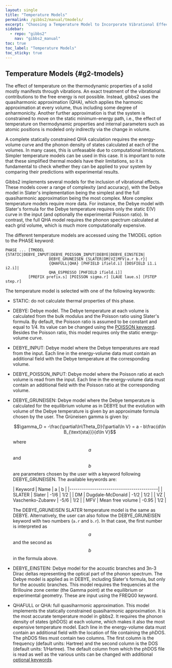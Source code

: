 ```yaml
---
layout: single
title: "Temperature Models"
permalink: /gibbs2/manual/tmodels/
excerpt: "Choosing a Temperature Model to Incorporate Vibrational Effects."
sidebar:
  - repo: "gibbs2"
    nav: "gibbs2_manual"
toc: true
toc_label: "Temperature Models"
toc_sticky: true
---
```


## Temperature Models {#g2-tmodels}

The effect of temperature on the thermodynamic properties of a solid
mostly manifests through vibrations. An exact treatment of the
vibrational contributions to the free energy is not possible. Instead,
gibbs2 uses the quasiharmonic approximation (QHA), which applies the
harmonic approximation at every volume, thus including some degree of
anharmonicity. Another further approximation is that the system is
constrained to move on the static minimum-energy path, i.e., the
effect of temperature on thermodynamic properties and internal
parameters such as atomic positions is modeled only indirectly via the
change in volume.

A complete statically constrained QHA calculation requires the
energy-volume curve and the phonon density of states calculated at
each of the volumes. In many cases, this is unfeasable due to
computational limitations. Simpler temperature models can be used in
this case. It is important to note that these simplified thermal
models have their limitations, so it is fundamental to check whether
they can be applied to your system by comparing their predictions with
experimental results.

Gibbs2 implements several models for the inclusion of vibrational
effects. These models cover a range of complexity (and accuracy), with
the Debye model in Slater's implementation being the simplest and the
full quasiharmonic approximation being the most complex.  More complex
temperature models require more data. For instance, the Debye model
with Slater's formula for the Debye temperature requires only the
static E(V) curve in the input (and optionally the experimental
Poisson ratio). In contrast, the full QHA model requires the phonon
spectrum calculated at each grid volume, which is much more
computationally expensive.

The different temperature models are accessed using the TMODEL option
to the PHASE keyword:
~~~
PHASE ... [TMODEL {STATIC|DEBYE_INPUT|DEBYE_POISSON_INPUT|DEBYE|DEBYE_EINSTEIN|
                   DEBYE_GRUNEISEN {SLATER|DM|VZ|MFV|a.r b.r}|
                   {QHAFULL|QHA} [PHFIELD ifield.i] [DOSFIELD i1.i i2.i]|
                   QHA_ESPRESSO [PHFIELD ifield.i]]
          [PREFIX prefix.s] [POISSON sigma.r] [LAUE laue.s] [FSTEP step.r]
~~~
The temperature model is selected with one of the following keywords:

* STATIC: do not calculate thermal properties of this phase.

* DEBYE: Debye model. The Debye temperature at each volume is
  calculated from the bulk modulus and the Poisson ratio using
  Slater's formula. By default, the Poisson ratio is assumed to be
  constant and equal to 1/4. Its value can be changed using the 
  [POISSON keyword](#g2-optional). Besides the Poisson ratio, this
  model requires only the static energy-volume curve.

* DEBYE_INPUT: Debye model where the Debye temperatures are read
  from the input. Each line in the energy-volume data must contain an
  additional field with the Debye temperature at the corresponding
  volume.

* DEBYE_POISSON_INPUT: Debye model where the Poisson ratio at each
  volume is read from the input. Each line in the energy-volume data
  must contain an additional field with the Poisson ratio at the
  corresponding volume.

* DEBYE_GRUNEISEN: Debye model where the Debye temperature is
  calculated for the equilibrium volume as in DEBYE but the
  evolution with volume of the Debye temperature is given by an
  approximate formula chosen by the user. The Grüneisen gamma is given
  by:

  $$\gamma_D = -\frac{\partial\ln\Theta_D}{\partial\ln V} = a - b\frac{d\ln B_{\text{sta}}}{d\ln V}$$

  where $$a$$ and $$b$$ are parameters chosen by the user with a
  keyword following DEBYE_GRUNEISEN. The available keywords are:

  | Keyword | Name              | a     | b   |
  |-------------------------------------------|
  | SLATER  | Slater            | -1/6  | 1/2 |
  | DM      | Dugdale-McDonald  | -1/2  | 1/2 |
  | VZ      | Vaschenko-Zubarev | -5/6  | 1/2 |
  | MFV     | Mean free volume  | -0.95 | 1/2 |

  The DEBYE_GRUNEISEN SLATER temperature model is the same as
  DEBYE. Alternatively, the user can also follow the DEBYE_GRUNEISEN
  keyword with two numbers (`a.r` and `b.r`). In that case, the first
  number is interpreted as $$a$$ and the second as $$b$$ in the
  formula above.

* DEBYE_EINSTEIN: Debye model for the acoustic branches and 3n-3 Dirac
  deltas representing the optical part of the phonon spectrum. The
  Debye model is applied as in DEBYE, including Slater's formula, but
  only for the acoustic branches. This model requires the frequencies
  at the Brillouine zone center (the Gamma point) at the equilibrium
  or experimental geometry. These are input using the FREQG0
  keyword.

* QHAFULL or QHA: full quasiharmonic approximation. This model
  implements the statically constrained quasiharmonic
  approximation. It is the most accurate temperature model in
  gibbs2. It requires the phonon density of states (phDOS) at each
  volume, which makes it also the most expensive temperature
  model. Each line in the energy-volume data must contain an
  additional field with the location of file containing the phDOS. The
  phDOS files must contain two columns. The first column is the
  frequency (default units: Hartree) and the second column is the DOS
  (default units: 1/Hartree). The default column from which the phDOS
  file is read as well as the various units can be changed with
  additional [optional keywords](#g2-optional).

